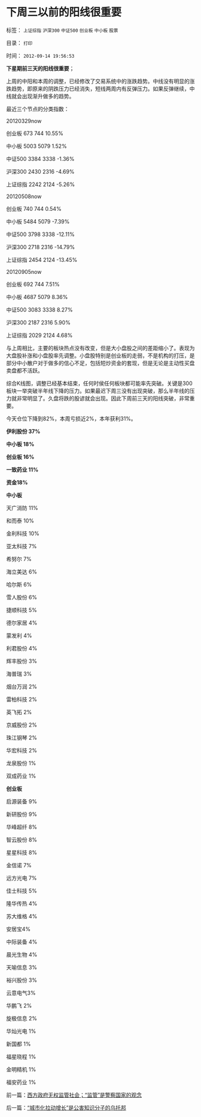 # 下周三以前的阳线很重要

标签： `上证综指` `沪深300` `中证500` `创业板` `中小板` `股票` 

目录： `打印`

时间： `2012-09-14 19:56:53`

**下星期前三天的阳线很重要**；

上周的中阳和本周的调整，已经修改了交易系统中的涨跌趋势。中线没有明显的涨跌趋势，即原来的阴跌压力已经消失，短线两周内有反弹压力。如果反弹继续，中线就会出现渐升做多的趋势。

最近三个节点的分类指数：

20120329now

创业板 673 744 10.55%

中小板 5003 5079 1.52%

中证500 3384 3338 -1.36%

沪深300 2430 2316 -4.69%

上证综指 2242 2124 -5.26%

20120508now

创业板 740 744 0.54%

中小板 5484 5079 -7.39%

中证500 3798 3338 -12.11%

沪深300 2718 2316 -14.79%

上证综指 2454 2124 -13.45%

20120905now

创业板 692 744 7.51%

中小板 4687 5079 8.36%

中证500 3083 3338 8.27%

沪深300 2187 2316 5.90%

上证综指 2029 2124 4.68%

与上周相比，主要的板块热点没有改变，但是大小盘股之间的差距缩小了。表现为大盘股补涨和小盘股率先调整。小盘股特别是创业板的走弱，不是机构的打压，是部分中小散户对于做多的信心不足，包括短炒资金的套现，但是无论是主动性买盘卖盘都不活跃。

综合K线图，调整已经基本结束，任何时侯任何板块都可能率先突破。关键是300板块一举突破半年线下降的压力。如果最迟下周三没有出现突破，那么半年线的压力就非常明显了。久盘将跌的股谚就会出现。因此下周前三天的阳线突破，非常重要。

今天仓位下降到82%，本周亏损近2%，本年获利31%。

**伊利股份 37%**

**中小板 18%**

**创业板 16%**

**一致药业 11%**

**资金18%**

**中小板**

天广消防 11%

和而泰 10%

金利科技 10%

亚太科技 7%

希努尔 7%

海立美达 6%

哈尔斯 6%

雪人股份 6%

捷顺科技 5%

德尔家居 4%

蒙发利 4%

利君股份 4%

辉丰股份 3%

海普瑞 3%

烟台万润 2%

雷柏科技 2%

英飞拓 2%

京威股份 2%

珠江钢琴 2%

华宏科技 2%

龙泉股份 1%

双成药业 1%

**创业板**

启源装备 9%

新研股份 9%

华峰超纤 8%

智云股份 8%

星星科技 8%

金信诺 7%

远方光电 7%

佳士科技 5%

隆华传热 4%

苏大维格 4%

安居宝4%

中际装备 4%

晨光生物 4%

天喻信息 3%

裕兴股份 3%

云意电气3%

华鹏飞 2%

旋极信息 2%

华灿光电 1%

新国都 1%

福星晓程 1%

金明精机 1%

福安药业 1%



前一篇：[西方政府无权监管社会；“监管”是警察国家的观念](../../../2012/9/14/西方政府无权监管社会；“监管”是警察国家的观念.md)

后一篇：[“城市化拉动增长”是公害知识分子的乌托邦](../../../2012/9/15/“城市化拉动增长”是公害知识分子的乌托邦.md)
